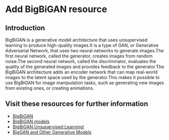# Add BigBiGAN resource 

## Introduction

BigBiGAN is a generative model architecture that uses unsupervised learning to produce high-quality images.It is a type of GAN, or Generative Adversarial Network, that uses two neural networks to generate images.The first neural network, called the generator, creates images from random noise.The second neural network, called the discriminator, evaluates the quality of the generated images and provides feedback to the generator.The BigBiGAN architecture adds an encoder network that can map real-world images to the latent space used by the generator.This makes it possible to use BigBiGAN for image manipulation tasks, such as generating new images from existing ones, or creating animations.

## Visit these resources for further information

- [BigBiGAN](https://paperswithcode.com/method/bigbigan)
- [BigBiGAN models](https://www.deepmind.com/open-source/bigbigan)
- [BigBiGAN Unsupervised Learning!](https://www.youtube.com/watch?v=Jo86d1jx960)
- [BigGAN and Other Generative Models](https://youtu.be/7s1LhfIYnt0)